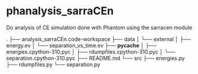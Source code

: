 # phanalysis_sarraCEn
Do analysis of CE simulation done with Phantom using the sarracen module 


.
├── analysis_sarraCEn.code-workspace
├── data
│   └── external
│       ├── energy.ev
│       └── separation_vs_time.ev
├── __pycache__
│   ├── energies.cpython-310.pyc
│   ├── rdumpfiles.cpython-310.pyc
│   └── separation.cpython-310.pyc
├── README.md
└── src
    ├── energies.py
    ├── rdumpfiles.py
    └── separation.py
